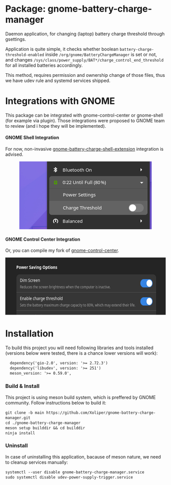 # Package: gnome-battery-charge-manager
Daemon application, for changing (laptop) battery charge threshold through gsettings.

Application is quite simple, it checks whether boolean ```battery-charge-threshold-enabled``` inside ```/org/gnome/BatteryChargeManager```
is set or not, and changes ```/sys/class/power_supply/BAT*/charge_control_end_threshold``` for all installed batteries accordingly.

This method, requires permission and ownership change of those files, thus we have udev rule and systemd services shipped.

# Integrations with GNOME

This package can be integrated with gnome-control-center or gnome-shell (for example via plugin).
Those integrations were proposed to GNOME team to review (and i hope they will be implemented).

#### GNOME Shell Integration
For now, non-invasive [gnome-battery-charge-shell-extension](https://github.com/Xoliper/gnome-battery-charge-shell-extension) integration is advised.  
<p align="center">
  <img width="416" height="213" src="./assets/gnome-shell-integration-preview.png">
</p>

#### GNOME Control Center Integration
Or, you can compile my fork of [gnome-control-center](https://github.com/Xoliper/gnome-control-center).
<p align="center">
  <img width="627" height="180" src="./assets/gnome-control-center-integration-preview.png">
</p>

# Installation

To build this project you will need following libraries and tools installed (versions below were tested, there is a chance lower versions will work):
```
  dependency('gio-2.0', version: '>= 2.72.3')
  dependency('libudev', version: '>= 251')
  meson_version: '>= 0.59.0',
```

### Build & Install

This project is using meson build system, which is preffered by GNOME community.
Follow instructions below to build it:

```
git clone -b main https://github.com/Xoliper/gnome-battery-charge-manager.git
cd ./gnome-battery-charge-manager
meson setup builddir && cd builddir
ninja install
```

### Uninstall

In case of uninstalling this application, bacause of meson nature, we need to cleanup services manually:
```
systemctl --user disable gnome-battery-charge-manager.service
sudo systemctl disable udev-power-supply-trigger.service
```
